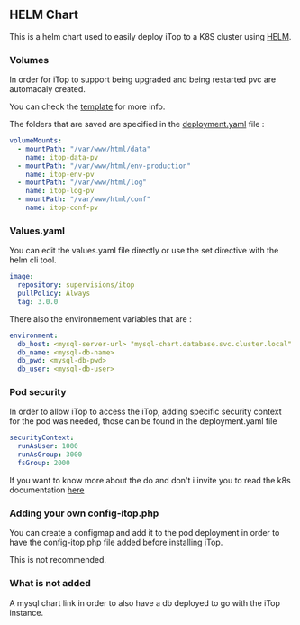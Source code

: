 ## HELM Chart

This is a helm chart used to easily deploy iTop to a K8S cluster using [HELM](https://helm.sh/).

### Volumes 
In order for iTop to support being upgraded and being restarted pvc are automacaly created.

You can check the [template](./templates/pvc.yaml) for more info.

The folders that are saved are specified in the [deployment.yaml](./templates/deployment.yaml) file : 
```yaml
volumeMounts:
  - mountPath: "/var/www/html/data"
    name: itop-data-pv
  - mountPath: "/var/www/html/env-production"
    name: itop-env-pv
  - mountPath: "/var/www/html/log"
    name: itop-log-pv
  - mountPath: "/var/www/html/conf"
    name: itop-conf-pv
```

### Values.yaml

You can edit the values.yaml file directly or use the set directive with the helm cli tool.

```yaml
image:
  repository: supervisions/itop
  pullPolicy: Always
  tag: 3.0.0
```

There also the environnement variables that are : 

```yaml
environment:
  db_host: <mysql-server-url> "mysql-chart.database.svc.cluster.local"
  db_name: <mysql-db-name>
  db_pwd: <mysql-db-pwd>
  db_user: <mysql-db-user>
```

### Pod security

In order to allow iTop to access the iTop, adding specific security context for the pod was needed, those can be found in the deployment.yaml file

```yaml
securityContext:
  runAsUser: 1000
  runAsGroup: 3000
  fsGroup: 2000
```

If you want to know more about the do and don't i invite you to read the k8s documentation [here](https://kubernetes.io/docs/tasks/configure-pod-container/security-context/)


### Adding your own config-itop.php

You can create a configmap and add it to the pod deployment in order to have the config-itop.php file added before installing iTop.

This is not recommended.

### What is not added

A mysql chart link in order to also have a db deployed to go with the iTop instance.


